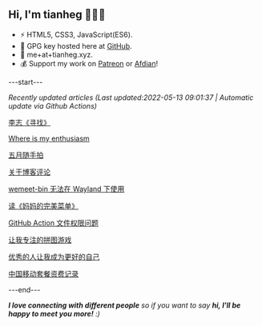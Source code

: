 
<h2>Hi, I'm tianheg 👋👨‍💻</h2>

- ⚡ HTML5, CSS3, JavaScript(ES6).
- 🔑 GPG key hosted here at [GitHub](https://github.com/tianheg.gpg).
- 📧 me+at+tianheg.xyz.
- 💰 Support my work on [Patreon](https://www.patreon.com/tianheg) or [Afdian](https://afdian.net/@tianheg)!

---start---

*Recently updated articles (Last updated:2022-05-13 09:01:37 | Automatic update via Github Actions)*

[李志《寻找》](https://www.yidajiabei.xyz/posts/lizhi-seek/)

[Where is my enthusiasm](https://www.yidajiabei.xyz/posts/where-is-my-enthusiasm/)

[五月随手拍](https://www.yidajiabei.xyz/posts/photos-2022-05/)

[关于博客评论](https://www.yidajiabei.xyz/posts/blog-comment/)

[wemeet-bin 无法在 Wayland 下使用](https://www.yidajiabei.xyz/posts/arch-linux-wemeet-bin-wayland/)

[读《妈妈的完美菜单》](https://www.yidajiabei.xyz/posts/moms-perfact-menu/)

[GitHub Action 文件权限问题](https://www.yidajiabei.xyz/posts/github-action-file-permission/)

[让我专注的拼图游戏](https://www.yidajiabei.xyz/posts/puzzle-play-kira/)

[优秀的人让我成为更好的自己](https://www.yidajiabei.xyz/posts/better-self/)

[中国移动套餐资费记录](https://www.yidajiabei.xyz/posts/china-mobile/)

---end---

<em><b>I love connecting with different people</b> so if you want to say <b>hi, I'll be happy to meet you more!</b> :)</em>
